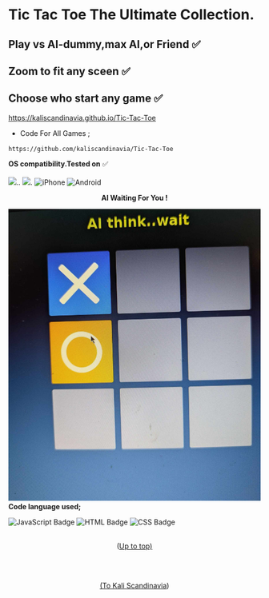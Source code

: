 
# Tic Tac Toe The Ultimate Collection.
<a id="up"></a>
## Play vs AI-dummy,max AI,or Friend ✅  

## Zoom to fit any sceen ✅

## Choose who start any game ✅
https://kaliscandinavia.github.io/Tic-Tac-Toe
- Code For All Games ;
```
https://github.com/kaliscandinavia/Tic-Tac-Toe
```

  **OS compatibility.Tested on** ✅
  <br><br>
  <img src="https://img.shields.io/badge/Windows-05122A?style=for-the-badge&logo=windows">..
  <img src="https://img.shields.io/badge/Linux-05122A?style=for-the-badge&logo=linux">.
  ![iPhone](https://img.shields.io/badge/iphone-05122A?style=for-the-badge&logo=iphone)
  ![Android](https://img.shields.io/badge/android-05122A?style=for-the-badge&logo=android)

**<p align="center">AI  Waiting For You !</p>**

![AI wait](ai.jpg)
**Code language used;**

![JavaScript Badge](https://img.shields.io/badge/javaScript-05122A?style=for-the-badge&logo=JavaScript)
![HTML Badge](https://img.shields.io/badge/HTML-E34F26?style=for-the-badge&logo=html5&logoColor=white)
![CSS Badge](https://img.shields.io/badge/CSS-1572B6?style=for-the-badge&logo=CSS3)
<br><br>
<p align="center">(<a href="#up"</a>Up to top)</p><br><br>
<p align="center">(<a href="https://github.com/kaliscandinavia/ ">To Kali Scandinavia</a>)</p>
